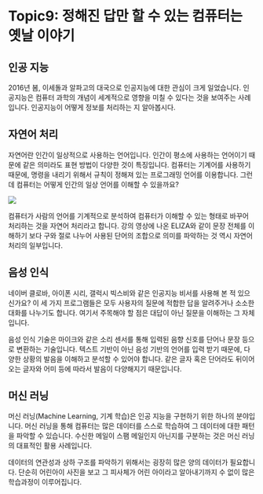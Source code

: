 # Topic9: 정해진 답만 할 수 있는 컴퓨터는 옛날 이야기


## 인공 지능

2016년 봄, 이세돌과 알파고의 대국으로 인공지능에 대한 관심이 크게 일었습니다. 인공지능은 컴퓨터 과학의 개념이 세계적으로 영향을 미칠 수 있다는 것을 보여주는 사례입니다. 인공지능이 어떻게 정보를 처리하는 지 알아봅시다.

## 자연어 처리

자연어란 인간이 일상적으로 사용하는 언어입니다. 인간이 평소에 사용하는 언어이기 때문에 같은 의미라도 표현 방법이 다양한 것이 특징입니다. 컴퓨터는 기계어를 사용하기 때문에, 명령을 내리기 위해서 규칙이 정해져 있는 프로그래밍 언어를 이용합니다. 그런데 컴퓨터는 어떻게 인간의 일상 언어를 이해할 수 있을까요?

<img style="background:#fff" src="https://cphinf.pstatic.net/mooc/20170821_45/1503284906026AhQIw_PNG/7.7_-01.png">

컴퓨터가 사람의 언어를 기계적으로 분석하여 컴퓨터가 이해할 수 있는  형태로 바꾸어 처리하는 것을 자연어 처리라고 합니다. 강의 영상에 나온 ELIZA와 같이 문장 전체를 이해하기 보다 구와 절로 나누어 사용된 단어의 조합으로 의미를 파악하는 것 역시 자연어 처리의 일부입니다.

## 음성 인식

네이버 클로바, 아이폰 시리, 갤럭시 빅스비와 같은 인공지능 비서를 사용해 본 적 있으신가요? 이 세 가지 프로그램들은 모두 사용자의 질문에 적합한 답을 알려주거나 소소한 대화를 나누기도 합니다. 여기서 주목해야 할 점은 대답이 아닌 질문을
이해하는 그 자체입니다.

음성 인식 기술은 마이크와 같은 소리 센서를 통해 입력된 음향 신호를 단어나 문장 등으로 변환하는 기술입니다. 텍스트 기반이 아닌 음성 기반의 언어를 입력 받기 때문에, 다양한 상황의 발음을 이해하고 분석할 수 있어야 합니다. 같은 글자 혹은 단어라도 뒤이어 오는 글자와 어미 등에 따라서 발음이 다양해지기 때문입니다.





## 머신 러닝

머신 러닝(Machine Learning, 기계 학습)은 인공 지능을 구현하기 위한 하나의 분야입니다. 머신 러닝을 통해 컴퓨터는 많은 데이터를 스스로 학습하여 그 데이터에 대한 패턴을 파악할 수 있습니다. 수신한 메일이 스팸 메일인지 아닌지를 구분하는 것은 머신 러닝의 대표적인 활용 사례입니다.

데이터의 연관성과 상하 구조를 파악하기 위해서는 굉장히 많은 양의 데이터가 필요합니다. 단순히 어린아이 사진을 보고 그 피사체가 어린 아이라고 알아내기까지 수 없이 많은 학습과정이 이루어집니다.